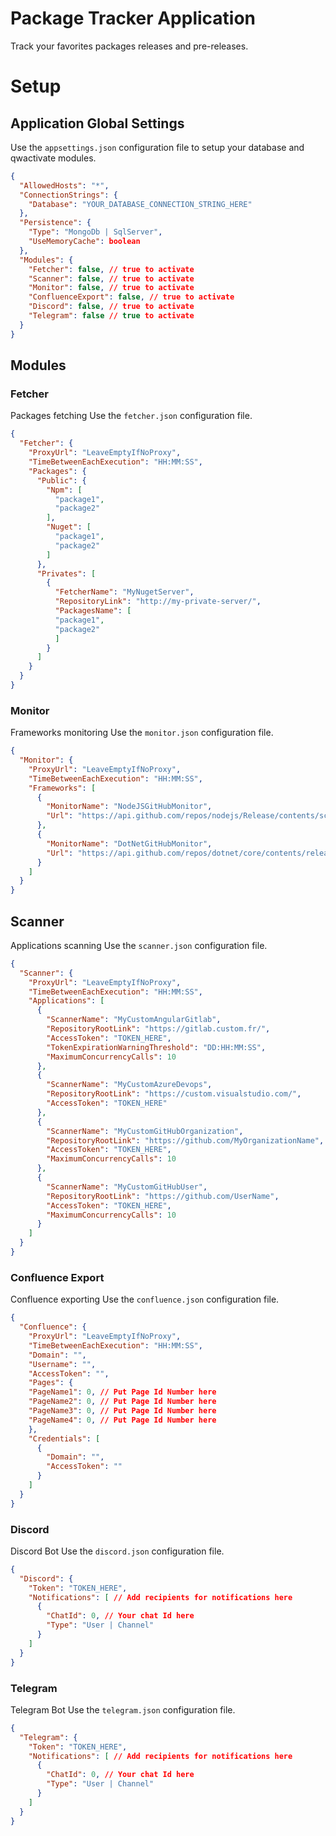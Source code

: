 # Package Tracker Application

Track your favorites packages releases and pre-releases.

# Setup
## Application Global Settings
Use the `appsettings.json` configuration file to setup your database and qwactivate modules.

``` json
{
  "AllowedHosts": "*",
  "ConnectionStrings": {
    "Database": "YOUR_DATABASE_CONNECTION_STRING_HERE"
  },
  "Persistence": {
    "Type": "MongoDb | SqlServer",
    "UseMemoryCache": boolean
  },
  "Modules": {
    "Fetcher": false, // true to activate
    "Scanner": false, // true to activate
    "Monitor": false, // true to activate
    "ConfluenceExport": false, // true to activate
    "Discord": false, // true to activate
    "Telegram": false // true to activate
  }
}
```

## Modules
### Fetcher
Packages fetching
Use the `fetcher.json` configuration file.

``` json
{
  "Fetcher": {
    "ProxyUrl": "LeaveEmptyIfNoProxy",
    "TimeBetweenEachExecution": "HH:MM:SS",
    "Packages": {
      "Public": {
        "Npm": [
          "package1",
          "package2"
        ],
        "Nuget": [
          "package1",
          "package2"
        ]
      },
      "Privates": [
        {
          "FetcherName": "MyNugetServer",
          "RepositoryLink": "http://my-private-server/",
          "PackagesName": [
          "package1",
          "package2"
          ]
        }
      ]
    }
  }
}
```

### Monitor
Frameworks monitoring
Use the `monitor.json` configuration file.

``` json
{
  "Monitor": {
    "ProxyUrl": "LeaveEmptyIfNoProxy",
    "TimeBetweenEachExecution": "HH:MM:SS",
    "Frameworks": [
      {
        "MonitorName": "NodeJSGitHubMonitor",
        "Url": "https://api.github.com/repos/nodejs/Release/contents/schedule.json"
      },
      {
        "MonitorName": "DotNetGitHubMonitor",
        "Url": "https://api.github.com/repos/dotnet/core/contents/release-notes/releases-index.json"
      }
    ]
  }
}
```

## Scanner
Applications scanning
Use the `scanner.json` configuration file.

``` json
{
  "Scanner": {
    "ProxyUrl": "LeaveEmptyIfNoProxy",
    "TimeBetweenEachExecution": "HH:MM:SS",
    "Applications": [
      {
        "ScannerName": "MyCustomAngularGitlab",
        "RepositoryRootLink": "https://gitlab.custom.fr/",
        "AccessToken": "TOKEN_HERE",
        "TokenExpirationWarningThreshold": "DD:HH:MM:SS",
        "MaximumConcurrencyCalls": 10
      },
      {
        "ScannerName": "MyCustomAzureDevops",
        "RepositoryRootLink": "https://custom.visualstudio.com/",
        "AccessToken": "TOKEN_HERE"
      },
      {
        "ScannerName": "MyCustomGitHubOrganization",
        "RepositoryRootLink": "https://github.com/MyOrganizationName",
        "AccessToken": "TOKEN_HERE",
        "MaximumConcurrencyCalls": 10
      },
      {
        "ScannerName": "MyCustomGitHubUser",
        "RepositoryRootLink": "https://github.com/UserName",
        "AccessToken": "TOKEN_HERE",
        "MaximumConcurrencyCalls": 10
      }
    ]
  }
}
```

### Confluence Export
Confluence exporting
Use the `confluence.json` configuration file.

``` json
{
  "Confluence": {
    "ProxyUrl": "LeaveEmptyIfNoProxy",
    "TimeBetweenEachExecution": "HH:MM:SS",
    "Domain": "",
    "Username": "",
    "AccessToken": "",
    "Pages": {
    "PageName1": 0, // Put Page Id Number here
    "PageName2": 0, // Put Page Id Number here
    "PageName3": 0, // Put Page Id Number here
    "PageName4": 0, // Put Page Id Number here
    },
    "Credentials": [
      {
        "Domain": "",
        "AccessToken": ""
      }
    ]
  }
}
```

### Discord
Discord Bot
Use the `discord.json` configuration file.
``` json
{
  "Discord": {
    "Token": "TOKEN_HERE",
    "Notifications": [ // Add recipients for notifications here
      {
        "ChatId": 0, // Your chat Id here
        "Type": "User | Channel"
      }
    ]
  }
}
```

### Telegram
Telegram Bot
Use the `telegram.json` configuration file.
``` json
{
  "Telegram": {
    "Token": "TOKEN_HERE",
    "Notifications": [ // Add recipients for notifications here
      {
        "ChatId": 0, // Your chat Id here
        "Type": "User | Channel"
      }
    ]
  }
}
```